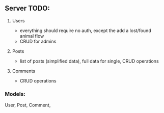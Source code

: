 ## Server TODO: 

1. Users
    - everything should require no auth, except the add a lost/found animal flow
    - CRUD for admins
2. Posts
    - list of posts (simplified data), full data for single, CRUD operations

3. Comments
    - CRUD operations

### Models:

User, Post, Comment, 